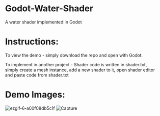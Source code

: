 
# Godot-Water-Shader
A water shader implemented in Godot

# Instructions: 
To view the demo - simply download the repo and open with Godot. 

To implement in another project - Shader code is written in shader.txt, simply create a mesh instance, add a new shader to it, open shader editor and paste code from shader.txt

# Demo Images: 

![ezgif-6-a00f08db5c1f](https://user-images.githubusercontent.com/54542639/117222575-97616280-adc0-11eb-8e2a-46a8b36dc0cc.gif)
![Capture](https://user-images.githubusercontent.com/54542639/117222243-e22eaa80-adbf-11eb-8682-df2c90643a2e.PNG)

